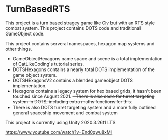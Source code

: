 # TurnBasedRTS
This project is a turn based stragey game like Civ but with an RTS style combat system.
This project contains DOTS code and traditional GameObject code.

This project contains serveral namespaces, hexagon map systems and other things.
- GameObjectHexagons name space and scene is a total implementation of CatLikeCoding's tutorial series.
- DOTSHexagons contains a nearly total DOTS implementation of the game object system.
- DOTSHExagonsV2 contains a blended gameobject DOTS implementation.
- Hexagons contains a legacy system for hex based grids, it hasn't been touched since August 2021.
~~- There is also code for turret targeting system in DOTS, including extra maths functions for this.~~
- There is also DOTS turret targeting system and a more fully outlined general spaceship movement and combat system


This project is currently using Unity 2020.3.26f1 LTS

https://www.youtube.com/watch?v=End0qwu8xMI
